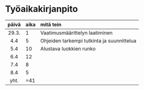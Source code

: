 # Työaikakirjanpito

| päivä | aika | mitä tein  |
| :----:|:-----| :-----|
| 29.3. |   1  | Vaatimusmäärittelyn laatiminen |
|  4.4  |   5  | Ohjeiden tarkempi tutkinta ja suunnittelua |
|  5.4  |  10  | Alustava luokkien runko |
|  6.4  |  12  |     |
|  7.4  |   8  |     |
|  8.4  |   5  |     |
|  yht. | =41  |     |